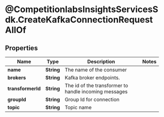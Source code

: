 # @CompetitionlabsInsightsServicesSdk.CreateKafkaConnectionRequestAllOf

## Properties

Name | Type | Description | Notes
------------ | ------------- | ------------- | -------------
**name** | **String** | The name of the consumer | 
**brokers** | **String** | Kafka broker endpoints. | 
**transformerId** | **String** | The id of the transformer to handle incoming messages | 
**groupId** | **String** | Group Id for connection | 
**topic** | **String** | Topic name | 


